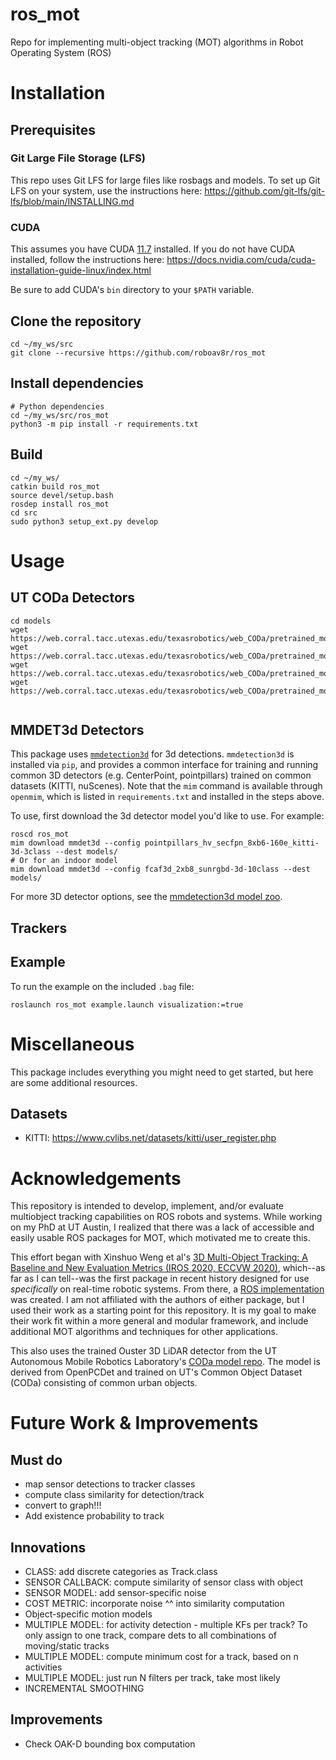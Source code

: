 # ros_mot
Repo for implementing multi-object tracking (MOT) algorithms in Robot Operating System (ROS)

# Installation

## Prerequisites
### Git Large File Storage (LFS)
This repo uses Git LFS for large files like rosbags and models. To set up Git LFS on your system, use the instructions here:
https://github.com/git-lfs/git-lfs/blob/main/INSTALLING.md 
### CUDA
This assumes you have CUDA [11.7](https://developer.nvidia.com/cuda-11-7-0-download-archive) installed. If you do not have CUDA installed, follow the instructions here: https://docs.nvidia.com/cuda/cuda-installation-guide-linux/index.html

Be sure to add CUDA's `bin` directory to your `$PATH` variable.

## Clone the repository
```
cd ~/my_ws/src
git clone --recursive https://github.com/roboav8r/ros_mot
```

## Install dependencies
```
# Python dependencies
cd ~/my_ws/src/ros_mot
python3 -m pip install -r requirements.txt
```

## Build
```
cd ~/my_ws/
catkin build ros_mot
source devel/setup.bash
rosdep install ros_mot
cd src
sudo python3 setup_ext.py develop
```

# Usage
## UT CODa Detectors
```
cd models
wget https://web.corral.tacc.utexas.edu/texasrobotics/web_CODa/pretrained_models/16channel/coda16_allclass_bestoracle.pth
wget https://web.corral.tacc.utexas.edu/texasrobotics/web_CODa/pretrained_models/32channel/coda32_allclass_bestoracle.pth
wget https://web.corral.tacc.utexas.edu/texasrobotics/web_CODa/pretrained_models/64channel/coda64_allclass_bestoracle.pth
wget https://web.corral.tacc.utexas.edu/texasrobotics/web_CODa/pretrained_models/128channel/coda128_allclass_bestoracle.pth


```

## MMDET3d Detectors
This package uses [`mmdetection3d`](https://github.com/open-mmlab/mmdetection3d) for 3d detections. `mmdetection3d` is installed via `pip`, and provides a common interface for training and running common 3D detectors (e.g. CenterPoint, pointpillars) trained on common datasets (KITTI, nuScenes). Note that the `mim` command is available through `openmim`, which is listed in `requirements.txt` and installed in the steps above.

To use, first download the 3d detector model you'd like to use. For example:
```
roscd ros_mot
mim download mmdet3d --config pointpillars_hv_secfpn_8xb6-160e_kitti-3d-3class --dest models/
# Or for an indoor model
mim download mmdet3d --config fcaf3d_2xb8_sunrgbd-3d-10class --dest models/
```
For more 3D detector options, see the [mmdetection3d model zoo](https://github.com/open-mmlab/mmdetection3d/blob/1.0/docs/en/model_zoo.md).

## Trackers

## Example
To run the example on the included `.bag` file:
```
roslaunch ros_mot example.launch visualization:=true
```

# Miscellaneous
This package includes everything you might need to get started, but here are some additional resources.
## Datasets
- KITTI: https://www.cvlibs.net/datasets/kitti/user_register.php

# Acknowledgements
This repository is intended to develop, implement, and/or evaluate multiobject tracking capabilities on ROS robots and systems. While working on my PhD at UT Austin, I realized that there was a lack of accessible and easily usable ROS packages for MOT, which motivated me to create this.

This effort began with Xinshuo Weng et al's [3D Multi-Object Tracking: A Baseline and New Evaluation Metrics (IROS 2020, ECCVW 2020)](https://github.com/xinshuoweng/AB3DMOT), which--as far as I can tell--was the first package in recent history designed for use *specifically* on real-time robotic systems. From there, a [ROS implementation](https://github.com/PardisTaghavi/real_time_tracking_AB3DMOT) was created. I am not affiliated with the authors of either package, but I used their work as a starting point for this repository. It is my goal to make their work fit within a more general and modular framework, and include additional MOT algorithms and techniques for other applications.

This also uses the trained Ouster 3D LiDAR detector from the UT Autonomous Mobile Robotics Laboratory's [CODa model repo](https://github.com/ut-amrl/coda-models/tree/master). The model is derived from OpenPCDet and trained on UT's Common Object Dataset (CODa) consisting of common urban objects.

# Future Work & Improvements

## Must do
- map sensor detections to tracker classes
- compute class similarity for detection/track
- convert to graph!!!
- Add existence probability to track

## Innovations
- CLASS: add discrete categories as Track.class
- SENSOR CALLBACK: compute similarity of sensor class with object 
- SENSOR MODEL: add sensor-specific noise
- COST METRIC: incorporate noise ^^ into similarity computation
- Object-specific motion models
- MULTIPLE MODEL: for activity detection - multiple KFs per track? To only assign to one track, compare dets to all combinations of moving/static tracks
- MULTIPLE MODEL: compute minimum cost for a track, based on n activities
- MULTIPLE MODEL: just run N filters per track, take most likely
- INCREMENTAL SMOOTHING

## Improvements
- Check OAK-D bounding box computation
